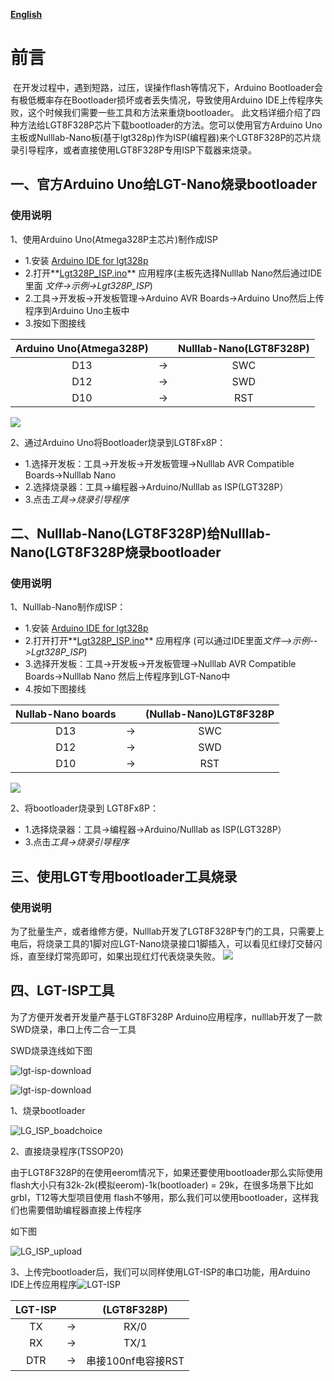 **[English](README.md)**

# 前言
​		在开发过程中，遇到短路，过压，误操作flash等情况下，Arduino Bootloader会有极低概率存在Bootloader损坏或者丢失情况，导致使用Arduino IDE上传程序失败，这个时候我们需要一些工具和方法来重烧bootloader。
​		此文档详细介绍了四种方法给LGT8F328P芯片下载bootloader的方法。您可以使用官方Arduino Uno主板或Nulllab-Nano板(基于lgt328p)作为ISP(编程器)来个LGT8F328P的芯片烧录引导程序，或者直接使用LGT8F328P专用ISP下载器来烧录。

## 一、官方Arduino Uno给LGT-Nano烧录bootloader

### 使用说明

1、使用Arduino Uno(Atmega328P主芯片)制作成ISP

- 1.安装 [Arduino IDE for lgt328p](https://github.com/nulllaborg/arduino_nulllab)
- 2.打开**[Lgt328P_ISP.ino](./Lgt328P_ISP.ino)** 应用程序(主板先选择Nulllab Nano然后通过IDE里面 *文件->示例->Lgt328P_ISP*)
- 2.工具->开发板->开发板管理->Arduino AVR Boards->Arduino Uno然后上传程序到Arduino Uno主板中
- 3.按如下图接线

| Arduino Uno(Atmega328P) |      |Nulllab-Nano(LGT8F328P)|
| :---------: | :--: | :--: |
|     D13     |  ->  | SWC  |
|     D12     |  ->  | SWD  |
|     D10     |  ->  | RST  |

 ![](./Arduino_ISP.png)

2、通过Arduino Uno将Bootloader烧录到LGT8Fx8P：

- 1.选择开发板：工具->开发板->开发板管理->Nulllab AVR Compatible Boards->Nulllab Nano
- 2.选择烧录器：工具->编程器->Arduino/Nulllab as ISP(LGT328P）
- 3.点击*工具->烧录引导程序*

## 二、Nulllab-Nano(LGT8F328P)给Nulllab-Nano(LGT8F328P烧录bootloader

### 使用说明
 1、Nulllab-Nano制作成ISP：

- 1.安装 [Arduino IDE for lgt328p](https://github.com/nulllaborg/arduino_nulllab)
- 2.打开打开**[Lgt328P_ISP.ino](./Lgt328P_ISP.ino)** 应用程序 (可以通过IDE里面*文件-->示例-->Lgt328P_ISP*)
- 3.选择开发板：工具->开发板->开发板管理->Nulllab AVR Compatible Boards->Nulllab Nano 然后上传程序到LGT-Nano中
- 4.按如下图接线

| Nullab-Nano boards |      | (Nullab-Nano)LGT8F328P  |
| :---------: | :--: | :--: |
|     D13     |  ->  | SWC  |
|     D12     |  ->  | SWD  |
|     D10     |  ->  | RST  |

![](./Lgt-Nano_ISP.png)

 2、将bootloader烧录到 LGT8Fx8P：

- 1.选择烧录器：工具->编程器->Arduino/Nulllab as ISP(LGT328P）
- 3.点击*工具->烧录引导程序*

## 三、使用LGT专用bootloader工具烧录

### 使用说明
 为了批量生产，或者维修方便，Nulllab开发了LGT8F328P专门的工具，只需要上电后，将烧录工具的1脚对应LGT-Nano烧录接口1脚插入，可以看见红绿灯交替闪烁，直至绿灯常亮即可，如果出现红灯代表烧录失败。
![](./ISP_Tool.png)

## 四、LGT-ISP工具

为了方便开发者开发量产基于LGT8F328P Arduino应用程序，nulllab开发了一款SWD烧录，串口上传二合一工具

SWD烧录连线如下图

![lgt-isp-download](./lgt-isp-connect.png)

![lgt-isp-download](./lgt-isp-connect_TSSOP20.png)

1、烧录bootloader

![LG_ISP_boadchoice](./LG_ISP_boadchoice.png)

2、直接烧录程序(TSSOP20)

由于LGT8F328P的在使用eerom情况下，如果还要使用bootloader那么实际使用flash大小只有32k-2k(模拟eerom)-1k(bootloader) = 29k，在很多场景下比如grbl，T12等大型项目使用 flash不够用，那么我们可以使用bootloader，这样我们也需要借助编程器直接上传程序

如下图

![LG_ISP_upload](./LG_ISP_upload.png)

3、上传完bootloader后，我们可以同样使用LGT-ISP的串口功能，用Arduino IDE上传应用程序![LGT-ISP](./LGT-ISP.jpg)

| LGT-ISP |      |    (LGT8F328P)     |
| :-----: | :--: | :----------------: |
|   TX    |  ->  |        RX/0        |
|   RX    |  ->  |        TX/1        |
|   DTR   |  ->  | 串接100nf电容接RST |

 



